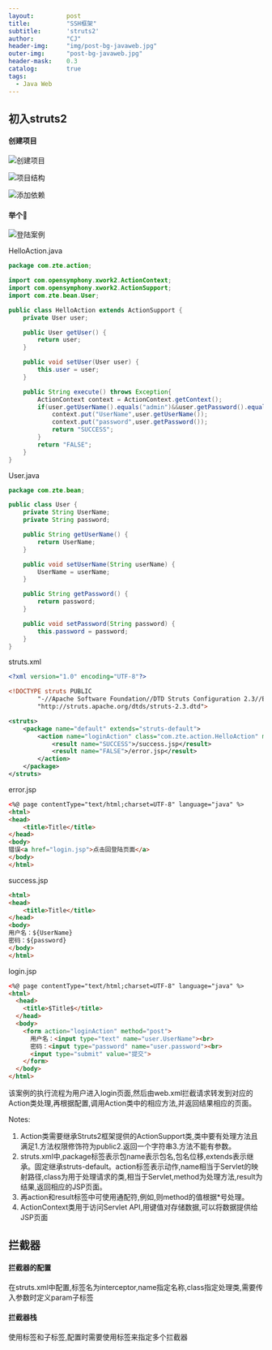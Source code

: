 ```yaml
---
layout: 		post
title: 			"SSH框架"
subtitle: 		'struts2'
author: 		"CJ"
header-img: 	"img/post-bg-javaweb.jpg"
outer-img:		"post-bg-javaweb.jpg"
header-mask: 	0.3
catalog: 		true
tags:
  - Java Web
---
```


## 初入struts2

#### 创建项目
![创建项目](/img/in-posts/20200303_strut_1.png)

![项目结构](/img/in-posts/20200303_strut_2.png)

![添加依赖](/img/in-posts/20200303_strut_3.png)

#### 举个🌰
![登陆案例](/img/in-posts/20200303_strut_4.png)

HelloAction.java
```java
package com.zte.action;

import com.opensymphony.xwork2.ActionContext;
import com.opensymphony.xwork2.ActionSupport;
import com.zte.bean.User;

public class HelloAction extends ActionSupport {
    private User user;

    public User getUser() {
        return user;
    }

    public void setUser(User user) {
        this.user = user;
    }

    public String execute() throws Exception{
        ActionContext context = ActionContext.getContext();
        if(user.getUserName().equals("admin")&&user.getPassword().equals("123")){
            context.put("UserName",user.getUserName());
            context.put("password",user.getPassword());
            return "SUCCESS";
        }
        return "FALSE";
    }
}

```

User.java
```java
package com.zte.bean;

public class User {
    private String UserName;
    private String password;

    public String getUserName() {
        return UserName;
    }

    public void setUserName(String userName) {
        UserName = userName;
    }

    public String getPassword() {
        return password;
    }

    public void setPassword(String password) {
        this.password = password;
    }
}

```

struts.xml
```xml
<?xml version="1.0" encoding="UTF-8"?>

<!DOCTYPE struts PUBLIC
        "-//Apache Software Foundation//DTD Struts Configuration 2.3//EN"
        "http://struts.apache.org/dtds/struts-2.3.dtd">

<struts>
    <package name="default" extends="struts-default">
        <action name="loginAction" class="com.zte.action.HelloAction" method="execute">
            <result name="SUCCESS">/success.jsp</result>
            <result name="FALSE">/error.jsp</result>
        </action>
    </package>
</struts>
```

error.jsp
```html
<%@ page contentType="text/html;charset=UTF-8" language="java" %>
<html>
<head>
    <title>Title</title>
</head>
<body>
错误<a href="login.jsp">点击回登陆页面</a>
</body>
</html>
```

success.jsp
```html
<html>
<head>
    <title>Title</title>
</head>
<body>
用户名：${UserName}
密码：${password}
</body>
</html>
```

login.jsp
```html
<%@ page contentType="text/html;charset=UTF-8" language="java" %>
<html>
  <head>
    <title>$Title$</title>
  </head>
  <body>
    <form action="loginAction" method="post">
      用户名：<input type="text" name="user.UserName"><br>
      密码：<input type="password" name="user.password"><br>
      <input type="submit" value="提交">
    </form>
  </body>
</html>
```

该案例的执行流程为用户进入login页面,然后由web.xml拦截请求转发到对应的Action类处理,再根据配置,调用Action类中的相应方法,并返回结果相应的页面。

Notes:
1. Action类需要继承Struts2框架提供的ActionSupport类,类中要有处理方法且满足1.方法权限修饰符为public2.返回一个字符串3.方法不能有参数。
2. struts.xml中,package标签表示包name表示包名,包名位移,extends表示继承。固定继承struts-default。action标签表示动作,name相当于Servlet的映射路径,class为用于处理请求的类,相当于Servlet,method为处理方法,result为结果,返回相应的JSP页面。
3. 再action和result标签中可使用通配符,例如<action name="index_*" method="{1}">,则method的值根据*号处理。
4. ActionContext类用于访问Servlet API,用键值对存储数据,可以将数据提供给JSP页面

## 拦截器
#### 拦截器的配置
在struts.xml中配置,标签名为interceptor,name指定名称,class指定处理类,需要传入参数时定义param子标签

#### 拦截器栈
使用<interceptors>标签和<interceptor>子标签,配置时需要使用<interceptor-ref>标签来指定多个拦截器
